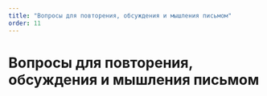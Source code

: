 ```yaml
---
title: "Вопросы для повторения, обсуждения и мышления письмом"
order: 11
---
```


# Вопросы для повторения, обсуждения и мышления письмом

